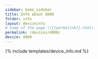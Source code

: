 ```yaml
---
sidebar: home_sidebar
title: Info about d800
folder: info
layout: deviceinfo
# name of the page (/{{permalink}}.html)
permalink: /devices/d800/
device: d800
---
```

{% include templates/device_info.md %}
